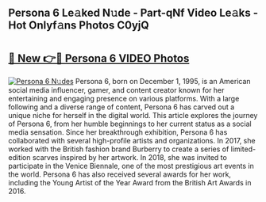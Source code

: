 ## Persona 6 Le𝚊ked N𝚞de - Part-qNf Video Le𝚊ks - Hot Onlyf𝚊ns Photos C0yjQ

# <h2><a href="http://ac12444.deff.icu/?id=Persona+6">🔗 New 👉🔴 Persona 6 VIDEO Photos</a></h2>

[![Persona 6 N𝚞des](https://i.imgur.com/rIISA9y.gif)](http://ac12444.deff.icu/?id=Persona+6)
Persona 6, born on December 1, 1995, is an American social media influencer, gamer, and content creator known for her entertaining and engaging presence on various platforms. With a large following and a diverse range of content, Persona 6 has carved out a unique niche for herself in the digital world. This article explores the journey of Persona 6, from her humble beginnings to her current status as a social media sensation. Since her breakthrough exhibition, Persona 6 has collaborated with several high-profile artists and organizations. In 2017, she worked with the British fashion brand Burberry to create a series of limited-edition scarves inspired by her artwork. In 2018, she was invited to participate in the Venice Biennale, one of the most prestigious art events in the world. Persona 6 has also received several awards for her work, including the Young Artist of the Year Award from the British Art Awards in 2016.

